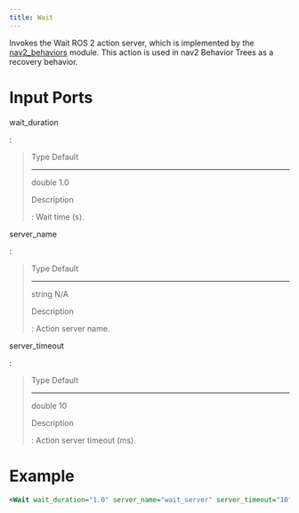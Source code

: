 ```yaml
---
title: Wait
---
```


Invokes the Wait ROS 2 action server, which is implemented by the [nav2_behaviors](https://github.com/ros-planning/navigation2/tree/main/nav2_behaviors) module. This action is used in nav2 Behavior Trees as a recovery behavior.

# Input Ports

wait_duration

:   

>   Type     Default
>   -------- ---------
>   double   1.0
>
> Description
>
> :   Wait time (s).

server_name

:   

>   Type     Default
>   -------- ---------
>   string   N/A
>
> Description
>
> :   Action server name.

server_timeout

:   

>   Type     Default
>   -------- ---------
>   double   10
>
> Description
>
> :   Action server timeout (ms).

# Example

``` xml
<Wait wait_duration="1.0" server_name="wait_server" server_timeout="10"/>
```

